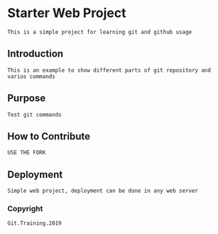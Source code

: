 # Starter Web Project
	
	This is a simple project for learning git and github usage


## Introduction

	This is an example to show different parts of git repository and varios commands
	

## Purpose

	Test git commands 


## How to Contribute
	
	USE THE FORK
	
## Deployment
	
	Simple web project, deployment can be done in any web server 

### Copyright
	Git.Training.2019